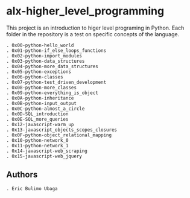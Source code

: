 # alx-higher_level_programming

This project is an introduction to higer level programing in Python.
Each folder in the repository is a test on specific concepts of the language.

	. 0x00-python-hello_world
	. 0x01-python-if_else_loops_functions
	. 0x02-python-import_modules
	. 0x03-python-data_structures
    . 0x04-python-more_data_structures
    . 0x05-python-exceptions
    . 0x06-python-classes
    . 0x07-python-test_driven_development
    . 0x08-python-more_classes
    . 0x09-python-everything_is_object
    . 0x0A-python-inheritance
    . 0x0B-python-input_output
    . 0x0C-python-almost_a_circle
    . 0x0D-SQL_introduction
    . 0x0E-SQL_more_queries
    . 0x12-javascript-warm_up
    . 0x13-javascript_objects_scopes_closures
    . 0x0F-python-object_relational_mapping
    . 0x10-python-network_0
    . 0x11-python-network_1
    . 0x14-javascript-web_scraping
    . 0x15-javascript-web_jquery

## Authors

	. Eric Bulimo Ubaga

